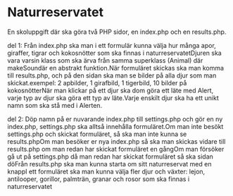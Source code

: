 # Naturreservatet

En skoluppgift där  ska göra två PHP sidor, en index.php och en results.php. 

del 1: Från index.php ska man i ett formulär kunna välja hur många apor, giraffer, tigrar och kokosnötter som ska finnas i naturreservatetDjuren ska vara varsin klass som ska ärva från samma superklass (Animal) där makeSoundär en abstrakt funktion.När formuläret skickas ska man komma till results.php, och på den sidan ska man se bilder på alla djur som man skickat.exempel: 2 apbilder, 1 girafbild, 1 tigerbild, 10 bilder på kokosnötterNär man klickar på ett djur ska dom göra ett läte med Alert, varje typ av djur ska göra ett typ av läte.Varje enskilt djur ska ha ett unikt namn som ska stå med i Alerten.


del 2: Döp namn på er nuvarande index.php till settings.php och gör en ny index.php, settings.php ska alltså innehålla formuläret.Om man inte besökt settings.php och skickat formuläret, så ska man inte kunna se results.phpOm man besöker er nya index.php så ska man skickas vidare till results.php om man redan har skickat formuläret en gångOm man försöker gå ut på settings.php då man redan har skickat formuläret så ska sidan döFrån results.php ska man kunna starta om sitt naturreservat med en knappI ett formuläret ska man kunna välja fler djur och växter: lejon, antilooper, gorillor, palmträn, granar och rosor som ska finnas i naturreservatet